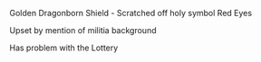 
Golden Dragonborn
Shield - Scratched off holy symbol
Red Eyes

Upset by mention of militia background

Has  problem with the Lottery

